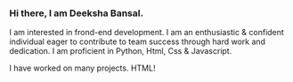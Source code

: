### Hi there, I am Deeksha Bansal.
I am interested in frond-end development. I am an enthusiastic & confident individual eager to contribute to team success through hard
work and dedication. I am proficient in Python, Html, Css & Javascript. 

I have worked on many projects. HTML!


